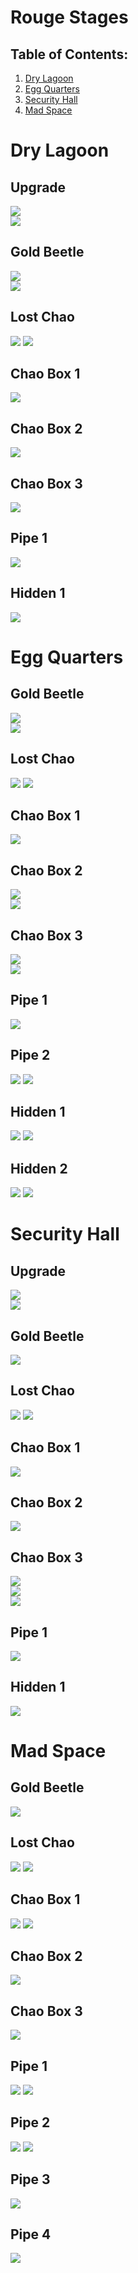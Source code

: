 # Rouge Stages

## Table of Contents:
1. [ Dry Lagoon ](#prison-lane)
1. [ Egg Quarters ](#mission-street)
1. [ Security Hall ](#hidden-base)
1. [ Mad Space ](#eternal-engine)

# Dry Lagoon

## Upgrade
![](./DryLagoon/Upgrade-Far.jpg)  
![](./DryLagoon/Upgrade-Close.jpg)

## Gold Beetle
![](./DryLagoon/GoldBeetle-Far.jpg)  
![](./DryLagoon/GoldBeetle-Close.jpg)

## Lost Chao
![](./DryLagoon/LostChao-Far.jpg)
![](./DryLagoon/LostChao-Close.jpg)  

## Chao Box 1
![](./DryLagoon/Chaobox-1st-Close.jpg)  

## Chao Box 2
![](./DryLagoon/Chaobox-2nd-Close.jpg)  

## Chao Box 3
![](./DryLagoon/Chaobox-3rd-Close.jpg)

## Pipe 1
![](./DryLagoon/Pipe-1st-Close.jpg)

## Hidden 1
![](./DryLagoon/Hidden-1st-Close.jpg)

# Egg Quarters

## Gold Beetle
![](./EggQuarters/GoldBeetle-Far.jpg)  
![](./EggQuarters/GoldBeetle-Close.jpg)

## Lost Chao
![](./EggQuarters/LostChao-Far.jpg)
![](./EggQuarters/LostChao-Close.jpg)  

## Chao Box 1
![](./EggQuarters/Chaobox-1st-Close.jpg)  

## Chao Box 2
![](./EggQuarters/Chaobox-2nd-Far.jpg)  
![](./EggQuarters/Chaobox-2nd-Close.jpg)  

## Chao Box 3
![](./EggQuarters/Chaobox-3rd-Far.jpg)  
![](./EggQuarters/Chaobox-3rd-Close.jpg)

## Pipe 1
![](./EggQuarters/Pipe-1st-Close.jpg)

## Pipe 2
![](./EggQuarters/Pipe-2nd-Far.jpg)
![](./EggQuarters/Pipe-2nd-Close.jpg)

## Hidden 1
![](./EggQuarters/Hidden-1st-Far.jpg)
![](./EggQuarters/Hidden-1st-Close.jpg)

## Hidden 2
![](./EggQuarters/Hidden-2nd-Far.jpg)
![](./EggQuarters/Hidden-2nd-Close.jpg)

# Security Hall

## Upgrade
![](./SecurityHall/Upgrade-Far.jpg)  
![](./SecurityHall/Upgrade-Close.jpg)

## Gold Beetle
![](./SecurityHall/GoldBeetle-Close.jpg)

## Lost Chao
![](./SecurityHall/LostChao-Far.jpg)
![](./SecurityHall/LostChao-Close.jpg)  

## Chao Box 1
![](./SecurityHall/Chaobox-1st-Close.jpg)  

## Chao Box 2
![](./SecurityHall/Chaobox-2nd-Close.jpg)  

## Chao Box 3
![](./SecurityHall/Chaobox-3rd-Far.jpg)  
![](./SecurityHall/Chaobox-3rd-Far2.jpg)  
![](./SecurityHall/Chaobox-3rd-Close.jpg)

## Pipe 1
![](./SecurityHall/Pipe-1st-Close.jpg)

## Hidden 1
![](./SecurityHall/Hidden-1st-Close.jpg)

# Mad Space

## Gold Beetle
![](./MadSpace/GoldBeetle-Close.jpg)

## Lost Chao
![](./MadSpace/LostChao-Far.jpg)
![](./MadSpace/LostChao-Close.jpg)  

## Chao Box 1
![](./MadSpace/Chaobox-1st-Far.jpg)
![](./MadSpace/Chaobox-1st-Close.jpg)  

## Chao Box 2
![](./MadSpace/Chaobox-2nd-Close.jpg)  

## Chao Box 3
![](./MadSpace/Chaobox-3rd-Close.jpg)

## Pipe 1
![](./MadSpace/Pipe-1st-Far.jpg)
![](./MadSpace/Pipe-1st-Close.jpg)

## Pipe 2
![](./MadSpace/Pipe-2nd-Far.jpg)
![](./MadSpace/Pipe-2nd-Close.jpg)

## Pipe 3
![](./MadSpace/Pipe-3rd-Close.jpg)

## Pipe 4
![](./MadSpace/Pipe-4th-Close.jpg)
